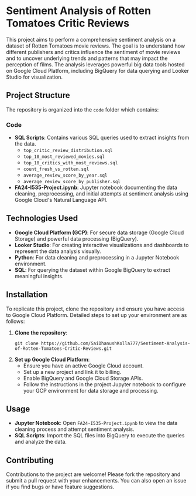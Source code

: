 # Sentiment Analysis of Rotten Tomatoes Critic Reviews

This project aims to perform a comprehensive sentiment analysis on a dataset of Rotten Tomatoes movie reviews. The goal is to understand how different publishers and critics influence the sentiment of movie reviews and to uncover underlying trends and patterns that may impact the perception of films. The analysis leverages powerful big data tools hosted on Google Cloud Platform, including BigQuery for data querying and Looker Studio for visualization.

## Project Structure

The repository is organized into the `code` folder which contains:

### Code
- **SQL Scripts**: Contains various SQL queries used to extract insights from the data.
  - `top_critic_review_distribution.sql`
  - `top_10_most_reviewed_movies.sql`
  - `top_10_critics_with_most_reviews.sql`
  - `count_fresh_vs_rotten.sql`
  - `average_review_score_by_year.sql`
  - `average_review_score_by_publisher.sql`
- **FA24-I535-Project.ipynb**: Jupyter notebook documenting the data cleaning, preprocessing, and initial attempts at sentiment analysis using Google Cloud's Natural Language API.

## Technologies Used

- **Google Cloud Platform (GCP)**: For secure data storage (Google Cloud Storage) and powerful data processing (BigQuery).
- **Looker Studio**: For creating interactive visualizations and dashboards to represent the data analysis visually.
- **Python**: For data cleaning and preprocessing in a Jupyter Notebook environment.
- **SQL**: For querying the dataset within Google BigQuery to extract meaningful insights.

## Installation

To replicate this project, clone the repository and ensure you have access to Google Cloud Platform. Detailed steps to set up your environment are as follows:

1. **Clone the repository**:
   ```
   git clone https://github.com/SaiDhanushKolla777/Sentiment-Analysis-of-Rotten-Tomatoes-Critic-Reviews.git
   ```
2. **Set up Google Cloud Platform**:
   - Ensure you have an active Google Cloud account.
   - Set up a new project and link it to billing.
   - Enable BigQuery and Google Cloud Storage APIs.
   - Follow the instructions in the project Jupyter notebook to configure your GCP environment for data storage and processing.

## Usage

- **Jupyter Notebook**: Open `FA24-I535-Project.ipynb` to view the data cleaning process and attempt sentiment analysis.
- **SQL Scripts**: Import the SQL files into BigQuery to execute the queries and analyze the data.

## Contributing

Contributions to the project are welcome! Please fork the repository and submit a pull request with your enhancements. You can also open an issue if you find bugs or have feature suggestions.

